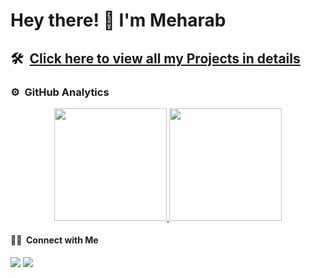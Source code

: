 # Hey there! :wave: I'm Meharab

## 🛠 &nbsp;[Click here to view all my Projects in details](https://meharab.github.io)

### ⚙️ &nbsp;GitHub Analytics

<p align="center">
<a href="https://github.com/meharab">
  <img height="180em" src="https://github-readme-stats-eight-theta.vercel.app/api?username=meharab&show_icons=true&theme=algolia&include_all_commits=true&count_private=true"/>
  <img height="180em" src="https://github-readme-stats-eight-theta.vercel.app/api/top-langs/?username=meharab&layout=compact&langs_count=8&theme=algolia"/>
</a>
</p>

#### 🤝🏻 &nbsp;Connect with Me

<p>
<a href="https://www.meharab.github.io"><img src="https://img.shields.io/badge/-meharab.github.io-3423A6?style=flat&logo=Google-Chrome&logoColor=white"/></a>
<a href="https://linkedin.com/in/meharab124"><img src="https://img.shields.io/badge/-Meharab-0077B5?style=flat&logo=Linkedin&logoColor=white"/></a>
<!--a href="mailto:avsingh@umass.edu"><img src="https://img.shields.io/badge/-avsingh@umass.edu-D14836?style=flat&logo=Gmail&logoColor=white"/></a-->
</p>
